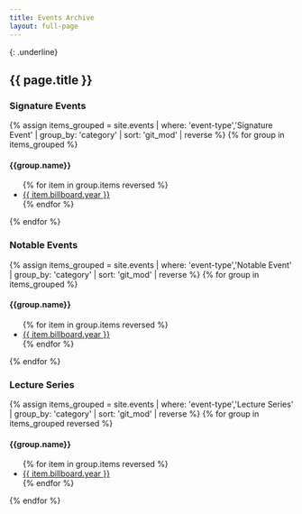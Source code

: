 ```yaml
---
title: Events Archive
layout: full-page
---
```

{: .underline}
## {{ page.title }}


### Signature Events

<div class="archive-container">
{% assign items_grouped = site.events | where: 'event-type','Signature Event' | group_by: 'category' | sort: 'git_mod' | reverse %}
{% for group in items_grouped %}
	<h4>{{group.name}}</h4>
		<div class="archive-year">
			<ul>
			{% for item in group.items reversed %}
				<li><a href="{{ site.baseurl }}{{ item.url }}">{{ item.billboard.year }}</a></li>
			{% endfor %}
			</ul>
		</div>
{% endfor %}
</div>


### Notable Events

<div class="archive-container">
{% assign items_grouped = site.events | where: 'event-type','Notable Event' | group_by: 'category' | sort: 'git_mod' | reverse %}
{% for group in items_grouped %}
	<h4>{{group.name}}</h4>
		<div class="archive-year">
			<ul>
			{% for item in group.items reversed %}
				<li><a href="{{ site.baseurl }}{{ item.url }}">{{ item.billboard.year }}</a></li>
			{% endfor %}
			</ul>
		</div>
{% endfor %}
</div>


### Lecture Series

<div class="archive-container">
{% assign items_grouped = site.events | where: 'event-type','Lecture Series' | group_by: 'category' | sort: 'git_mod' | reverse %}
{% for group in items_grouped reversed %}
	<h4>{{group.name}}</h4>
		<div class="archive-year">
			<ul>
			{% for item in group.items reversed %}
				<li><a href="{{ site.baseurl }}{{ item.url }}">{{ item.billboard.year }}</a></li>
			{% endfor %}
			</ul>
		</div>
{% endfor %}
</div>


